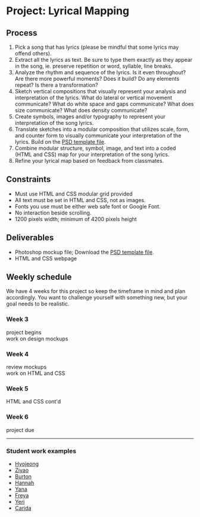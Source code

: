 # Project: Lyrical Mapping

## Process
1. Pick a song that has lyrics (please be mindful that some lyrics may offend others).
2. Extract all the lyrics as text. Be sure to type them exactly as they appear in the song, ie. preserve repetition or word, syllable, line breaks.
3. Analyze the rhythm and sequence of the lyrics. Is it even throughout? Are there more powerful moments? Does it build? Do any elements repeat? Is there a transformation?
4. Sketch vertical compositions that visually represent your analysis and interpretation of the lyrics. What do lateral or vertical movement communicate? What do white space and gaps communicate? What does size communicate? What does density communicate?
5. Create symbols, images and/or typography to represent your interpretation of the song lyrics.
6. Translate sketches into a modular composition that utilizes scale, form, and counter form to visually communicate your interpretation of the lyrics. Build on the [PSD template file](../files/proj1-psd-mockup-template.psd).
7. Combine modular structure, symbol, image, and text into a coded (HTML and CSS) map for your interpretation of the song lyrics.
8. Refine your lyrical map based on feedback from classmates.

## Constraints
- Must use HTML and CSS modular grid provided
- All text must be set in HTML and CSS, not as images.
- Fonts you use must be either web safe font or Google Font.
- No interaction beside scrolling.
- 1200 pixels width; minimum of 4200 pixels height

## Deliverables
- Photoshop mockup file; Download the [PSD template file](../files/proj1-psd-mockup-template.psd).
- HTML and CSS webpage

## Weekly schedule
We have 4 weeks for this project so keep the timeframe in mind and plan accordingly. You want to challenge yourself with something new, but your goal needs to be realistic.

### Week 3
project begins  
work on design mockups

### Week 4
review mockups  
work on HTML and CSS

### Week 5
HTML and CSS cont'd

### Week 6
project due

-----
### Student work examples
- [Hyojeong](http://mica-gd2.paperdove.com/2016/lyrics/hyojeong/)
- [Ziyao](http://mica-gd2.paperdove.com/2017/lyrics/wed/ziyao-sun/)
- [Burton](http://mica-gd2.paperdove.com/2017/lyrics/wed/Burton-Booz/)
- [Hannah](http://mica-gd2.paperdove.com/2017/lyrics/wed/Hananh-Meng/)
- [Yana](http://mica-gd2.paperdove.com/2018/lyrics/thu/yana-gevorgyan/)
- [Freya](http://mica-gd2.paperdove.com/2018/lyrics/thu/freya-qi/)
- [Yeri](http://mica-gd2.paperdove.com/2018/lyrics/fri/yeri-choi/)
- [Carida](http://mica-gd2.paperdove.com/2018/lyrics/fri/carida-yuan/)

